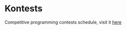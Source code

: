# Kontests
Competitive programming contests schedule, visit it [here](https://kontests.herokuapp.com)
